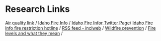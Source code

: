 # Research Links


[Air quality link](https://airnow.gov/) / 
[Idaho Fire Info](http://www.idahofireinfo.com/search/label/Eastern) / 
[Idaho Fire Infor Twitter Page](https://twitter.com/Idahofireinfo/lists/idaho-fire-information)/
[Idaho Fire Info fire restriction hotline](1-844-433-4737) / 
[RSS feed - inciweb](https://inciweb.nwcg.gov/feeds/rss/articles/incident/3874/) /
[Wildfire prevention](http://www.redcross.org/get-help/how-to-prepare-for-emergencies/types-of-emergencies/wildfire/how-to-prevent-wildfires) /
[Fire levels and what they mean](https://www.fs.usda.gov/detail/inyo/home/?cid=stelprdb5173311) /
